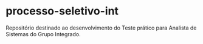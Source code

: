 # processo-seletivo-int
Repositório destinado ao desenvolvimento do Teste prático para Analista de Sistemas do Grupo Integrado.
